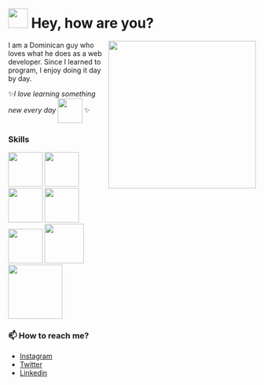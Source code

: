 # <img src='https://media.giphy.com/media/iigp4VDyf5dCLRlGkm/giphy.gif' width='40'> Hey, how are you?
<img align='right' src='https://media.giphy.com/media/evEgbkGON3VJ2YrGjM/giphy.gif' width='300'>

I am a Dominican guy who loves what he does as a web developer.
Since I learned to program, I enjoy doing it day by day.

✨*I love learning something new every day*
<img align='center' src='https://media.giphy.com/media/cpAGF6uxLw93uuQNNJ/giphy.gif' width='50'> ✨

### Skills
<div display='flex'>
  <img src='https://media.giphy.com/media/XAxylRMCdpbEWUAvr8/giphy.gif' width='70'>
  <img src='https://media.giphy.com/media/fsEaZldNC8A1PJ3mwp/giphy.gif' width='70'>
  <img src='https://media.giphy.com/media/ln7z2eWriiQAllfVcn/giphy.gif' width='70'>
  <img src='https://media.giphy.com/media/eNAsjO55tPbgaor7ma/giphy.gif' width='70'>
  <img src='https://media.giphy.com/media/kdFc8fubgS31b8DsVu/giphy.gif' width='70'>
  <img src='https://i.postimg.cc/XNG8qjV9/nexjs-removebg-preview.png' width='80'/>
  <br />
  <img src='https://media.giphy.com/media/kH1DBkPNyZPOk0BxrM/giphy.gif' width='110'>
</div>

### 📫 How to reach me?
- [Instagram](https://instagram.com/rsbmk)
- [Twitter](https://twitter.com/rsbmk)
- [Linkedin](https://www.linkedin.com/in/rsbmk/) 
